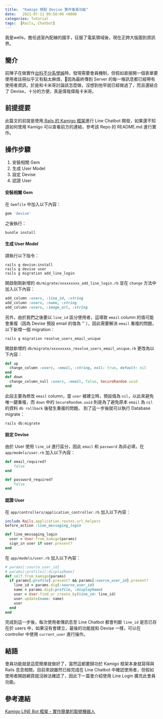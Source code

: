 ```yaml
---
title:  "Kamigo 搭配 Devise 實作會員功能"
date:   2021-07-11 09:50:00 +0800
categories: Tutorial
tags:  [Rails, Chatbot]
--- 
```


我是wells，擔任過室內配線的國手，征服了電氣領域後，現在正跨大版圖到資訊界。
## 簡介
前陣子在做實作[台科不分系學姊](https://github.com/jhang-jhe-wei/NTUST-Senior)時，發現需要會員機制，但假如直接開一個表單要使用者註冊似乎又有點太麻煩，因為最終傳到 Server 的每一條訊息都已經帶有使用者資訊，於是和卡米哥討論該怎麼做，沒想到他早就已經做過了，而且還結合了 Devise，十分的方便，真是偉哉偉哉卡米哥。

## 前提提要
此篇文的前提是使用[ Rails 的 Kamigo 框架](https://github.com/etrex/kamigo)進行 Line Chatbot 開發，如果還不知道如何使用 Kamigo 可以查看前方的連結，參考該 Repo 的 README.md 進行實作。

## 操作步驟
1. 安裝相關 Gem
2. 生成 User Model
3. 設定 Devise
4. 認證 User

#### 安裝相關 Gem
在 `Gemfile` 中加入以下內容： 
```ruby
gem 'devise'
```
之後執行：
```shell
bundle install
```

#### 生成 User Model
請執行以下指令：
```shell
rails g devise:install
rails g devise user
rails g migration add_line_login
```
開啟剛剛新增的 `db/migrate/xxxxxxxxx_add_line_login.rb` 並在 `change` 方法中加入以下內容：
```ruby
add_column :users, :line_id, :string
add_column :users, :name, :string
add_column :users, :image_url, :string
```
另外，由於我們之後要以 `line_id` 區分使用者，這導致 `email` column 的值可能會重複（因為 Devise 預設 email 的值為 '' ），因此需要解決 `email` 重複的問題，以下新增一個 migration：
```shell
rails g migration resolve_users_email_unique
```
開啟新增的 `db/migrate/xxxxxxxxx_resolve_users_email_unique.rb` 更改為以下內容：
```ruby
def up
  change_column :users, :email, :string, null: true, default: nil
end
def down
  change_column_null :users, :email, false, SecureRandom.uuid
end
```
此段主要為修改 `email` column，當 `user` 被建立時，預設值為 `nil`，以此來避免唯一鍵重複，而 `down` 中的 `SecureRandom.uuid` 則是為了避免原本 `email` 為 `nil` 的資料 `db rollback` 後發生重複的問題。 
到了這一步後就可以執行 Database migrate：
```shell
rails db:migrate
```

#### 設定 Devise
由於 User 使用 `line_id` 進行區分，因此 `email` 和 `password` 為非必填，在 `app/models/user.rb` 加入以下內容：
```ruby
def email_required?
    false
end

def password_required?
    false
end
```

#### 認證 User
在 `app/controllers/application_controller.rb` 加入以下內容：
```ruby
include Rails.application.routes.url_helpers
before_action :line_messaging_login

def line_messaging_login
  user = User.from_kamigo(params)
  sign_in user if user.present?
end
```
在 `app/models/user.rb` 加入以下內容：
```ruby
# params[:source_user_id]
# params[:profile][:displayName]
def self.from_kamigo(params)
  if params[:profile].present? && params[:source_user_id].present?
    line_id = params.dig(:source_user_id)
    name = params.dig(:profile, :displayName)
    user = User.find_or_create_by(line_id: line_id)
    user.update(name: name)
    user
  end
end
```
完成到這一步後，每次使用者傳訊息至 Line Chatbot 都會判斷 `line_id` 是否已存在於 users 中，如果沒有會建立，最後的功能就和 Devise 一樣，可以在 controller 中使用 `current_user` 進行操作。

## 結語
會員功能就是這麼簡單就做好了，當然這都要歸功於 Kamigo 框架本身就寫得與 Rails 息息相關，目前來說雖然已經完成在 Line Chatbot 中確認使用者，但假如使用者開啟網頁就沒辦法確認了，因此下一篇會介紹使用 Line Login 擴充此會員功能。

## 參考連結
[Kamigo LINE Bot 框架 - 實作簡單的取號機器人](https://docs.google.com/presentation/d/1WCeoOwDzq-oeBWXeUIYUsfpBbDRSnMhBWMeqYEfQ6jU/edit?fbclid=IwAR1UMGY7GxGLWmwP03a1Uov_fGJ8Z7q_OWxn3iOcI1ZtPf2FHVT7bGY94PQ#slide=id.p)
